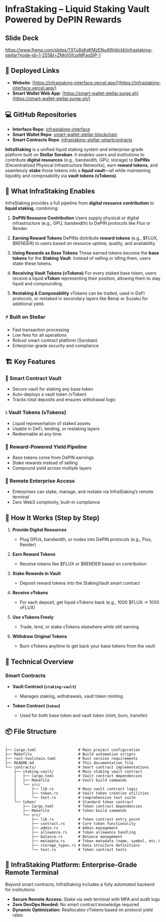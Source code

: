 # InfraStaking – Liquid Staking Vault Powered by DePIN Rewards

## Slide Deck

https://www.figma.com/slides/T9Tu8s6gKMzENu4Wjdict4/infrastaking-stellar?node-id=1-255&t=ZNkVGfcpjMFag5IP-1

## 🔗 Deployed Links

* **Website**: [https://infrastaking-interface.vercel.app/](https://infrastaking-interface.vercel.app/)
* **Smart Wallet Web App**: [https://smart-wallet-stellar.surge.sh](https://smart-wallet-stellar.surge.sh/)

## 💻 GitHub Repositories

* **Interface Repo**: [infrastaking-interface](https://github.com/ahmedali8/infrastaking-interface)
* **Smart Wallet Repo**: [smart-wallet-stellar-blockchain](https://github.com/MidhaTahir/smart-wallet-stellar-blockchain)
* **Smart Contracts Repo**: [infrastaking-stellar-smartcontracts](https://github.com/ahmedali8/infrastaking-stellar-smartcontracts)


**InfraStaking** is a unified liquid staking system and enterprise-grade platform built on **Stellar Soroban**. It enables users and institutions to contribute **digital resources** (e.g., bandwidth, GPU, storage) to **DePINs** (Decentralized Physical Infrastructure Networks), earn **reward tokens**, and seamlessly **stake** those tokens into a **liquid vault**—all while maintaining liquidity and composability via **vault tokens (vTokens)**.

## 🚀 What InfraStaking Enables

InfraStaking provides a full pipeline from **digital resource contribution** to **liquid staking**, combining:

1. **DePIN Resource Contribution**
   Users supply physical or digital infrastructure (e.g., GPU, bandwidth) to DePIN protocols like Flux or Render.

2. **Earning Reward Tokens**
   DePINs distribute **reward tokens** (e.g., \$FLUX, \$RENDER) to users based on resource uptime, quality, and availability.

3. **Using Rewards as Base Tokens**
   These earned tokens become the **base tokens** for the **Staking Vault**. Instead of selling or idling them, users stake these tokens.

4. **Receiving Vault Tokens (vTokens)**
   For every staked base token, users receive a liquid **vToken** representing their position, allowing them to stay liquid and compounding.

5. **Restaking & Composability**
   vTokens can be traded, used in DeFi protocols, or restaked in secondary layers like Benqi or Suzaku for additional yield.

### ⚡ **Built on Stellar**

- Fast transaction processing
- Low fees for all operations
- Robust smart contract platform (Soroban)
- Enterprise-grade security and compliance

## 🏗️ Key Features

### 🔧 Smart Contract Vault

- Secure vault for staking any base token
- Auto-deploys a vault token (vToken)
- Tracks total deposits and ensures withdrawal logic

### 💧 Vault Tokens (vTokens)

- Liquid representation of staked assets
- Usable in DeFi, lending, or restaking layers
- Redeemable at any time

### 🔄 Reward-Powered Yield Pipeline

- Base tokens come from DePIN earnings
- Stake rewards instead of selling
- Compound yield across multiple layers

### 🏢 Remote Enterprise Access

- Enterprises can stake, manage, and restake via InfraStaking’s remote terminal
- Zero Web3 complexity, built-in compliance

## 🧬 How It Works (Step by Step)

1. **Provide Digital Resources**

   - Plug GPUs, bandwidth, or nodes into DePIN protocols (e.g., Flux, Render)

2. **Earn Reward Tokens**

   - Receive tokens like \$FLUX or \$RENDER based on contribution

3. **Stake Rewards in Vault**

   - Deposit reward tokens into the StakingVault smart contract

4. **Receive vTokens**

   - For each deposit, get liquid vTokens back (e.g., 1000 \$FLUX → 1000 vFLUX)

5. **Use vTokens Freely**

   - Trade, lend, or stake vTokens elsewhere while still earning

6. **Withdraw Original Tokens**

   - Burn vTokens anytime to get back your base tokens from the vault

## 🔭 Technical Overview

### Smart Contracts

- **Vault Contract (`staking-vault`)**

  - Manages staking, withdrawals, vault token minting

- **Token Contract (`token`)**

  - Used for both base token and vault token (mint, burn, transfer)

## 📦 File Structure

```tree
.
├── Cargo.toml                   # Main project configuration
├── Makefile                     # Build automation scripts
├── rust-toolchain.toml          # Rust version requirements
├── README.md                    # This documentation file
└── contracts/                   # Smart contract implementations
    ├── staking-vault/           # Main staking vault contract
    │   ├── Cargo.toml           # Vault contract dependencies
    │   ├── Makefile             # Vault build commands
    │   └── src/
    │       ├── lib.rs           # Main vault contract logic
    │       ├── token.rs         # Vault token creation utilities
    │       └── test.rs          # Comprehensive test suite
    └── token/                   # Standard token contract
        ├── Cargo.toml           # Token contract dependencies
        ├── Makefile             # Token build commands
        └── src/
            ├── lib.rs           # Token contract entry point
            ├── contract.rs      # Core token functionality
            ├── admin.rs         # Admin management
            ├── allowance.rs     # Token allowance handling
            ├── balance.rs       # Balance management
            ├── metadata.rs      # Token metadata (name, symbol, etc.)
            ├── storage_types.rs # Data structure definitions
            └── test.rs          # Token contract tests
```

## 🧩 InfraStaking Platform: Enterprise-Grade Remote Terminal

Beyond smart contracts, InfraStaking includes a fully automated backend for institutions:

- **Secure Remote Access:** Stake via web terminal with MFA and audit logs
- **Zero DevOps Needed:** No smart contract knowledge required
- **Dynamic Optimization:** Reallocates vTokens based on protocol yield rates
